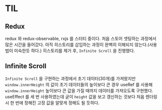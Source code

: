 # TIL

## Redux

redux 와 redux-observable, rxjs 를 스터티 중이다. 처음 스토어 셋팅하는 과정에서 많은 시간을 들어갔다. 아직 히스토리를 삽입하는 과정이 완벽히 이해되지 않는다.(사용법이 미숙한듯 하다.) 히스토리를 제거 후, `Infinite Scroll` 을 진행했다.

## Infinite Scroll

`Infinite Scroll` 을 구현하는 과정에서 초기 데이터(30개)를 가져왔지만 `window.innerHeight` 의 값이 초기 데이터들의 높이보다 큰 경우 useRef 를 사용해 `window.innerHeight` 높이보다 큰 값을 가질 때까지 데이터를 가져오도록 구현했다. useEffect 를 세 번 사용하였는데 굳이 `height` 값을 보고 갱신하는 것보다 처음 렌더링 시 한 번에 정해진 고정 값을 알맞게 정해도 될 듯하다.